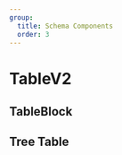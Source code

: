 ```yaml
---
group:
  title: Schema Components
  order: 3
---
```


# TableV2

## TableBlock

<code src="./demos/demo1.tsx"></code>

## Tree Table

<code src="./demos/demo2.tsx"></code>
